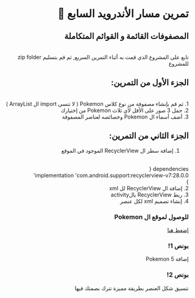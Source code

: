 <div dir = "rtl">
  
#   تمرين مسار الأندرويد السابع 💚
## المصفوفات القائمة و القوائم المتكاملة
<br>
تابع على المشروع الذي قمت به أثناء التمرين السريع, ثم قم بتسليم zip folder للمشروع

## الجزء الأول من التمرين:
<br> 1. ثم قم بإنشاء مصفوفة من نوع كلاس Pokemon ( لا تنسى import ال ArrayList )
<br>
2. حمل 3 صور على الأقل لأي ثلاث Pokemon من إختيارك
<br>
3. أضف أسماء ال Pokemon وخصائصه لعناصر المصفوفة

## الجزء الثاني من التمرين:

1. إضافة سطر ال RecyclerView الموجود في الموقع
<br>
dependencies {
<br>
    implementation 'com.android.support:recyclerview-v7:28.0.0'
<br>
}

<br>
2. إضافة ال RecyclerView لل xml
<br>
3. ربط  RecyclerView بالactivity 
<br>
4. إنشاء تصميم xml لكل عنصر

### للوصول لموقع ال Pokemon 
[إضغط هنا](https://pokemondb.net/pokedex/all)
### بونص 1! 
إضافة 5 Pokemon

### بونص 2!
تنسيق شكل العنصر بطريقة مميزة تترك بصمتك فيها
</div>
